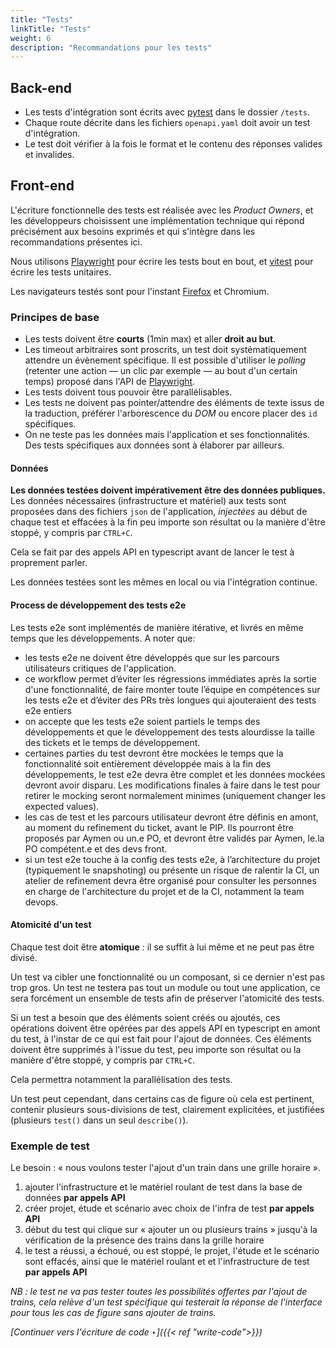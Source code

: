 ```yaml
---
title: "Tests"
linkTitle: "Tests"
weight: 6
description: "Recommandations pour les tests"
---
```

## Back-end
- Les tests d'intégration sont écrits avec [pytest](https://docs.pytest.org/) dans le dossier `/tests`.
- Chaque route décrite dans les fichiers `openapi.yaml` doit avoir un test d'intégration.
- Le test doit vérifier à la fois le format et le contenu des réponses valides et invalides.

## Front-end
L'écriture fonctionnelle des tests est réalisée avec les *Product Owners*, et les développeurs choisissent une implémentation technique qui répond précisément aux besoins exprimés et qui s'intègre dans les recommandations présentes ici.

Nous utilisons [Playwright](https://playwright.dev/) pour écrire les tests bout en bout, et [vitest](https://vitest.dev/) pour écrire les tests unitaires.

Les navigateurs testés sont pour l'instant [Firefox](https://www.mozilla.org/fr/firefox/switch/) et Chromium.

### Principes de base
- Les tests doivent être **courts** (1min max) et aller **droit au but**.
- Les timeout arbitraires sont proscrits, un test doit systématiquement attendre un évènement spécifique. Il est possible d'utiliser le *polling* (retenter une action — un clic par exemple — au bout d'un certain temps) proposé dans l'API de [Playwright](https://playwright.dev/).
- Les tests doivent tous pouvoir être parallélisables.
- Les tests ne doivent pas pointer/attendre des éléments de texte issus de la traduction, préférer l'arborescence du *DOM* ou encore placer des `id` spécifiques.
- On ne teste pas les données mais l'application et ses fonctionnalités. Des tests spécifiques aux données sont à élaborer par ailleurs.

#### Données
**Les données testées doivent impérativement être des données publiques.**
Les données nécessaires (infrastructure et matériel) aux tests sont proposées dans des fichiers `json` de l'application, *injectées* au début de chaque test et effacées à la fin peu importe son résultat ou la manière d'être stoppé, y compris par `CTRL+C`.

Cela se fait par des appels API en typescript avant de lancer le test à proprement parler.

Les données testées sont les mêmes en local ou via l'intégration continue.

#### Process de développement des tests e2e
Les tests e2e sont implémentés de manière itérative, et livrés en même temps que les développements. A noter que:
- les tests e2e ne doivent être développés que sur les parcours utilisateurs critiques de l'application.
- ce workflow permet d’éviter les régressions immédiates après la sortie d'une fonctionnalité, de faire monter toute l’équipe en compétences sur les tests e2e et d’éviter des PRs très longues qui ajouteraient des tests e2e entiers
- on accepte que les tests e2e soient partiels le temps des développements et que le développement des tests alourdisse la taille des tickets et le temps de développement.
- certaines parties du test devront être mockées le temps que la fonctionnalité soit entièrement développée mais à la fin des développements, le test e2e devra être complet et les données mockées devront avoir disparu. Les modifications finales à faire dans le test pour retirer le mocking seront normalement minimes (uniquement changer les expected values).
- les cas de test et les parcours utilisateur devront être définis en amont, au moment du refinement du ticket, avant le PIP. Ils pourront être proposés par Aymen ou un.e PO, et devront être validés par Aymen, le.la PO compétent.e et des devs front.
- si un test e2e touche à la config des tests e2e, à l’architecture du projet (typiquement le snapshoting) ou présente un risque de ralentir la CI, un atelier de refinement devra être organisé pour consulter les personnes en charge de l'architecture du projet et de la CI, notamment la team devops.

#### Atomicité d'un test
Chaque test doit être **atomique** : il se suffit à lui même et ne peut pas être divisé.

Un test va cibler une fonctionnalité ou un composant, si ce dernier n'est pas trop gros. Un test ne testera pas tout un module ou tout une application, ce sera forcément un ensemble de tests afin de préserver l'atomicité des tests.

Si un test a besoin que des éléments soient créés ou ajoutés, ces opérations doivent être opérées par des appels API en typescript en amont du test, à l'instar de ce qui est fait pour l'ajout de données. Ces éléments doivent être supprimés à l'issue du test, peu importe son résultat ou la manière d'être stoppé, y compris par `CTRL+C`.

Cela permettra notamment la parallélisation des tests.

Un test peut cependant, dans certains cas de figure où cela est pertinent, contenir plusieurs sous-divisions de test, clairement explicitées, et justifiées (plusieurs `test()` dans un seul `describe()`).

### Exemple de test
Le besoin : « nous voulons tester l'ajout d'un train dans une grille horaire ».

1. ajouter l'infrastructure et le matériel roulant de test dans la base de données **par appels API**
2. créer projet, étude et scénario avec choix de l'infra de test **par appels API**
3. début du test qui clique sur « ajouter un ou plusieurs trains » jusqu'à la vérification de la présence des trains dans la grille horaire
4. le test a réussi, a échoué, ou est stoppé, le projet, l'étude et le scénario sont effacés, ainsi que le matériel roulant et et l'infrastructure de test **par appels API**

*NB : le test ne va pas tester toutes les possibilités offertes par l'ajout de trains, cela relève d'un test spécifique qui testerait la réponse de l'interface pour tous les cas de figure sans ajouter de trains.*

*[Continuer vers l'écriture de code ‣]({{< ref "write-code">}})*
